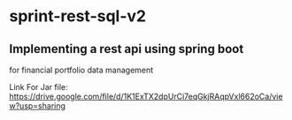 # sprint-rest-sql-v2

## Implementing a rest api using spring boot
for financial portfolio data management

Link For Jar file:
https://drive.google.com/file/d/1K1ExTX2dpUrCi7eqGkjRAqpVxl662oCa/view?usp=sharing

